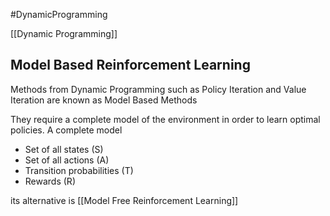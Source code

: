 #DynamicProgramming 

[[Dynamic Programming]]

## Model Based Reinforcement Learning

Methods from Dynamic Programming such as Policy Iteration and Value Iteration are known as Model Based Methods

They require a complete model of the environment in order to learn optimal policies.
A complete model
- Set of all states (S)
- Set of all actions (A)
- Transition probabilities (T)
- Rewards (R)

its alternative is [[Model Free Reinforcement Learning]]
